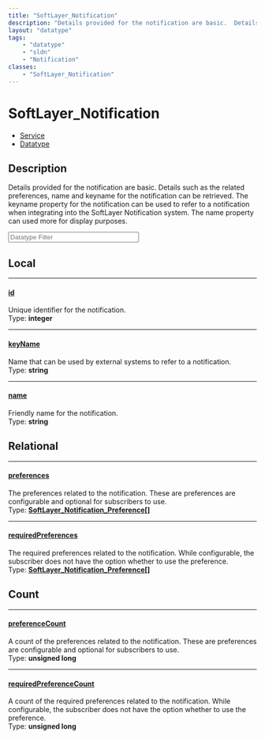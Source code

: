 ```yaml
---
title: "SoftLayer_Notification"
description: "Details provided for the notification are basic.  Details such as the related preferences, name and keyname for the noti... "
layout: "datatype"
tags:
    - "datatype"
    - "sldn"
    - "Notification"
classes:
    - "SoftLayer_Notification"
---
```


# SoftLayer_Notification
<div id='service-datatype'>
    <ul id='sldn-reference-tabs'>
    <li id='service'> <a href='/reference/services/SoftLayer_Notification' >Service</a></li>    <li id='datatype'> <a href='/reference/datatypes/SoftLayer_Notification' >Datatype</a></li>
    </ul>
</div>

## Description 


Details provided for the notification are basic.  Details such as the related preferences, name and keyname for the notification can be retrieved.  The keyname property for the notification can be used to refer to a notification when integrating into the SoftLayer Notification system.  The name property can used more for display purposes. 





<!-- Filer BEGIN -->
<div class="view-filters">
        <div class="clearfix">
            <div class="search-input-box">
                <input placeholder="Datatype Filter" onkeyup="titleSearch(inputId='prop-input', divId='properties', elementClass='prop-row')" 
                    type="text" id="prop-input" value="" size="30" maxlength="128" class="form-text">
            </div>
        </div>
</div>
<!-- Filer END -->

<div id="properties" class="content">
<div id="localProperties" class="prop-content" >

## Local
<div class="prop-row">

-----
[id]: #id
#### [id]
Unique identifier for the notification.   
<span class="type-label">Type: </span>**integer**  



</div>
<div class="prop-row">

-----
[keyName]: #keyname
#### [keyName]
Name that can be used by external systems to refer to a notification.   
<span class="type-label">Type: </span>**string**  



</div>
<div class="prop-row">

-----
[name]: #name
#### [name]
Friendly name for the notification.   
<span class="type-label">Type: </span>**string**  



</div>
</div>
<!-- LOCAL PROPERTY END -->

<div id="relationalProperties"  class="prop-content" >

## Relational
<div class="prop-row">

-----
[preferences]: #preferences
#### [preferences]
The preferences related to the notification. These are preferences are configurable and optional for subscribers to use.  
<span class="type-label">Type: </span>**<a href='/reference/datatypes/SoftLayer_Notification_Preference'>SoftLayer_Notification_Preference[] </a>**  



</div>
<div class="prop-row">

-----
[requiredPreferences]: #requiredpreferences
#### [requiredPreferences]
The required preferences related to the notification. While configurable, the subscriber does not have the option whether to use the preference.  
<span class="type-label">Type: </span>**<a href='/reference/datatypes/SoftLayer_Notification_Preference'>SoftLayer_Notification_Preference[] </a>**  



</div>

## Count
<div class="prop-row">

-----
[preferenceCount]: #preferencecount
#### [preferenceCount]
A count of the preferences related to the notification. These are preferences are configurable and optional for subscribers to use.   
<span class="type-label">Type: </span>**unsigned long**  



</div>
<div class="prop-row">

-----
[requiredPreferenceCount]: #requiredpreferencecount
#### [requiredPreferenceCount]
A count of the required preferences related to the notification. While configurable, the subscriber does not have the option whether to use the preference.   
<span class="type-label">Type: </span>**unsigned long**  



</div>
</div>


